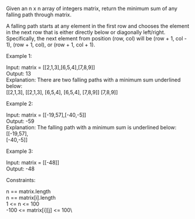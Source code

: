 Given an n x n array of integers matrix, return the minimum sum of any falling path through matrix.

A falling path starts at any element in the first row and chooses the element in the next row that is either directly below or diagonally left/right. Specifically, the next element from position (row, col) will be (row + 1, col - 1), (row + 1, col), or (row + 1, col + 1).

 
Example 1:

Input: matrix = [[2,1,3],[6,5,4],[7,8,9]]\
Output: 13\
Explanation: There are two falling paths with a minimum sum underlined below:\
[[2,1,3],      [[2,1,3],
 [6,5,4],       [6,5,4],
 [7,8,9]]       [7,8,9]]
 
Example 2:

Input: matrix = [[-19,57],[-40,-5]]\
Output: -59\
Explanation: The falling path with a minimum sum is underlined below:\
[[-19,57],\
 [-40,-5]]
 
Example 3:

Input: matrix = [[-48]]\
Output: -48
 

Constraints:

n == matrix.length\
n == matrix[i].length\
1 <= n <= 100\
-100 <= matrix[i][j] <= 100\
